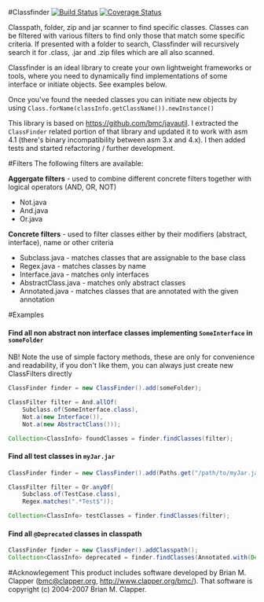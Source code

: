 #Classfinder
[![Build Status](https://travis-ci.org/poolik/classfinder.png?branch=master)](https://travis-ci.org/poolik/classfinder)
[![Coverage Status](https://coveralls.io/repos/poolik/classfinder/badge.png?branch=master)](https://coveralls.io/r/poolik/classfinder?branch=master)

Classpath, folder, zip and jar scanner to find specific classes. Classes can be filtered with various
filters to find only those that match some specific criteria. If presented with a folder to search, Classfinder
will recursively search it for .class, .jar and .zip files which are all also scanned.

Classfinder is an ideal library to create your own lightweight frameworks or tools, where you need to
dynamically find implementations of some interface or initiate objects. See examples below.

Once you've found the needed classes you can initiate new objects by
using ```Class.forName(classInfo.getClassName()).newInstance()```

This library is based on https://github.com/bmc/javautil.
I extracted the ```ClassFinder``` related portion of that library and updated
it to work with asm 4.1 (there's binary incompatibility between asm 3.x and 4.x).
I then added tests and started refactoring / further development.

#Filters
The following filters are available:

**Aggergate filters** - used to combine different concrete filters together with logical operators (AND, OR, NOT)
* Not.java
* And.java
* Or.java

**Concrete filters** - used to filter classes either by their modifiers (abstract, interface), name or other criteria
* Subclass.java - matches classes that are assignable to the base class
* Regex.java - matches classes by name
* Interface.java - matches only interfaces
* AbstractClass.java - matches only abstract classes
* Annotated.java - matches classes that are annotated with the given annotation

#Examples
#### Find all non abstract non interface classes implementing ```SomeInterface``` in ```someFolder```

NB! Note the use of simple factory methods, these are only for convenience and readability,
if you don't like them, you can always just create new ClassFilters directly

```java
ClassFinder finder = new ClassFinder().add(someFolder);

ClassFilter filter = And.allOf(
    Subclass.of(SomeInterface.class),
    Not.a(new Interface()),
    Not.a(new AbstractClass()));

Collection<ClassInfo> foundClasses = finder.findClasses(filter);
```

#### Find all test classes in ```myJar.jar```

```java
ClassFinder finder = new ClassFinder().add(Paths.get("/path/to/myJar.jar").toFile());

ClassFilter filter = Or.anyOf(
    Subclass.of(TestCase.class),
    Regex.matches(".*Test$"));

Collection<ClassInfo> testClasses = finder.findClasses(filter);
```

#### Find all ```@Deprecated``` classes in classpath

```java
ClassFinder finder = new ClassFinder().addClasspath();
Collection<ClassInfo> deprecated = finder.findClasses(Annotated.with(Deprecated.class));
```

#Acknowlegement
This product includes software developed by Brian M. Clapper
(bmc@clapper.org, http://www.clapper.org/bmc/). That software is
copyright (c) 2004-2007 Brian M. Clapper.